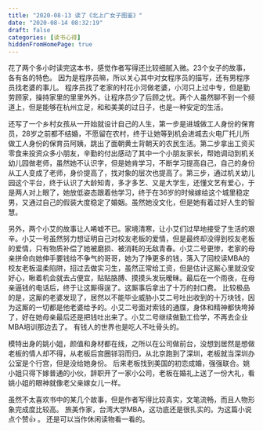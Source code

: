 ```yaml
---
title: "2020-08-13 读了《北上广女子图鉴》"
date: "2020-08-14 08:32:19"
draft: false
categories: [读书心得]
hiddenFromHomePage: true
---
```

花了两个多小时读完这本书，感觉作者写得还比较细腻入微。23个女子的故事，各有各的特色。
因为是程序员嘛，所以关心其中对女程序员的描写，还有男程序员找老婆的事儿。 程序员找了老家的村花小河做老婆，小河只上过中专，但是勤劳顾家，操持家里的里里外外，让程序员少了后顾之忧。两个人虽然聊不到一个频道上，但是能够在杭州立足，和和美美的过日子，也是一种安定的生活。

还写了一个乡村女孩从一开始就设计自己的人生，第一步是进城做工人身份的保育员，28岁之前都不结婚，不愿留在农村，终于让她等到机会进城去火电厂托儿所做工人身份的保育员阿姨，跳出了面朝黄土背朝天的农民生活。第二步拿出工资买零食来投资众多小朋友，辛勤的付出感动了其中一个小朋友家长，帮她调动到机关幼儿园做老师，虽然她不认识字，但是她肯学习，不断学习提高自己，自己的身份从工人变成了老师，身价提高了，找对象的层次也提高了。第三步，通过机关幼儿园这个平台，终于认识了大龄知青，多才多艺、又是大学生，还懂文艺有爱心，于是两人对上眼了，她放低姿态跟着他学习，终于在36岁的时候嫁给这个城里稳定男，又通过自己的假装大度稳定了婚姻。虽然她没文化，但是她有着过好人生的智慧。

另外，两个小艾的故事让人唏嘘不已。家境清寒，让小艾们过早地接受了生活的艰辛。小艾一号虽然努力想证明自己对校友老板的爱情，但是最终却没得到校友老板的爱情，只有物质补偿了她被磨损、被消耗的无敌青春。小艾二号更惨，老家的母亲拼命向她伸手要钱给不争气的哥哥，她为了挣更多的钱，落入了回校读MBA的校友老板温柔陷阱，招过去做实习生，虽然正常给工资，但是估计这厮心里就没安好心，瞅着机会就去占便宜，贴贴胳膊、摸摸头发玩暧昧。最后在一个雨夜，在母亲逼钱的电话后，终于让这厮得逞了。这厮事后拿出了十万的封口费。 比较极品的是，这厮的老婆发现了，居然以不能毕业威胁小艾二号吐出收到的十万块钱，因为这厮的一切都是他老婆给予的。小艾二号面对索钱的通牒，身体和精神都快垮掉了，好在她母亲最后还是把钱吐出来了。小艾二号继续做勤工俭学，不再去企业MBA培训那边去了。 有钱人的世界也是吃人不吐骨头的。 

模特出身的姚小姐，颜值和身材都在线，之所以在公司做前台，没想到居然是想做老板的情人却不得，从老板后宫圈铩羽而归，从北京跑到了深圳，老板就当深圳办公室是个行宫，但是没给她身份。 后来老板找到美国的初恋成婚，强强联合。姚小姐只得下嫁普通的小伙，辞职开了一家小公司，老板在婚礼上送了一份大礼，看姚小姐的眼神就像老父亲嫁女儿一样。 

虽然不太喜欢书中的某几个故事，但是作者写得比较真实，文笔流畅，而且人物形象完成度比较高。 旅美作家，台湾大学MBA，这功底还是很扎实的。为这篇小说点个赞👍 。 还是可以当作休闲读物看一看的。


